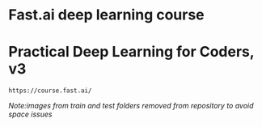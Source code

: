 # Fast.ai deep learning course
# Practical Deep Learning for Coders, v3
``https://course.fast.ai/``

*Note:images from train and test folders removed from repository to avoid space issues*
